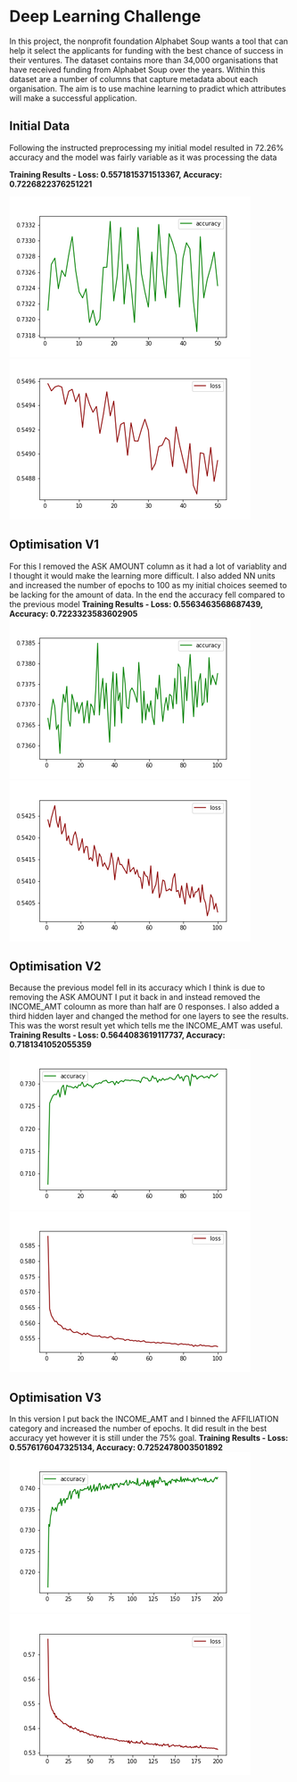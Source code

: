 # Deep Learning Challenge

In this project, the nonprofit foundation Alphabet Soup wants a tool that can help it select the applicants for funding with the best chance of success in their ventures. The dataset contains more than 34,000 organisations that have received funding from Alphabet Soup over the years. Within this dataset are a number of columns that capture metadata about each organisation. The aim is to use machine learning to pradict which attributes will make a successful application.

## Initial Data

Following the instructed preprocessing my initial model resulted in 72.26% accuracy and the model was fairly variable as it was processing the data

**Training Results - Loss: 0.5571815371513367, Accuracy: 0.7226822376251221**

![Accuracy](.\Images\acc_v1.png)
![Loss](Images\loss_v1.png)

## Optimisation V1

For this I removed the ASK AMOUNT column as it had a lot of variablity and I thought it would make the learning more difficult. I also added NN units and increased the number of epochs to 100 as my initial choices seemed to be lacking for the amount of data. In the end the accuracy fell compared to the previous model
**Training Results - Loss: 0.5563463568687439, Accuracy: 0.7223323583602905**
![Accuracy](Images\acc_v2.png)
![Loss](Images\loss_v2.png)

## Optimisation V2

Because the previous model fell in its accuracy which I think is due to removing the ASK AMOUNT I put it back in and instead removed the INCOME_AMT coloumn as more than half are 0 responses. I also added a third hidden layer and changed the method for one layers to see the results. This was the worst result yet which tells me the INCOME_AMT was useful.
**Training Results - Loss: 0.5644083619117737, Accuracy: 0.7181341052055359**
![Accuracy](Images\acc_v3.png)
![Loss](Images\loss_v3.png)


## Optimisation V3

In this version I put back the INCOME_AMT and I binned the AFFILIATION category and increased the number of epochs. It did result in the best accuracy yet however it is still under the 75% goal.
**Training Results - Loss: 0.5576176047325134, Accuracy: 0.7252478003501892**
![Accuracy](Images\acc_v4.png)
![Loss](Images\loss_v4.png)

